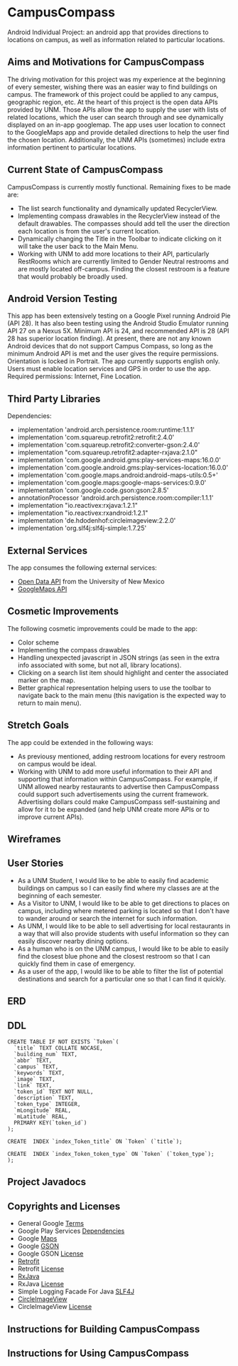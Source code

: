 # CampusCompass
Android Individual Project: an android app that provides directions to locations on campus, as well as information related to particular locations.


## Aims and Motivations for CampusCompass
The driving motivation for this project was my experience at the beginning of every semester, wishing there was an easier way to find buildings on campus. The framework of this project could be applied to any campus, geographic region, etc. At the heart of this project is the open data APIs provided by UNM.  Those APIs allow the app to supply the user with lists of related locations, which the user can search through and see dynamically displayed on an in-app googlemap.  The app uses user location to connect to the GoogleMaps app and provide detailed directions to help the user find the chosen location.  Additionally, the UNM APIs (sometimes) include extra information pertinent to particular locations.


## Current State of CampusCompass
CampusCompass is currently mostly functional.  Remaining fixes to be made are:
- The list search functionality and dynamically updated RecyclerView.
- Implementing compass drawables in the RecyclerView instead of the default drawables. The compasses should add tell the user the direction each location is from the user's current location.
- Dynamically changing the Title in the Toolbar to indicate clicking on it will take the user back to the Main Menu.
- Working with UNM to add more locations to their API, particularly RestRooms which are currently limited to Gender Neutral restrooms and are mostly located off-campus.  Finding the closest restroom is a feature that would probably be broadly used.


## Android Version Testing
This app has been extensively testing on a Google Pixel running Android Pie (API 28).  It has also been testing using the Android Studio Emulator running API 27 on a Nexus 5X.  Minimum API is 24, and recommended API is 28 (API 28 has superior location finding).  At present, there are not any known Android devices that do not support Campus Compass, so long as the minimum Android API is met and the user gives the require permissions. Orientation is locked in Portrait.  The app currently supports english only.  Users must enable location services and GPS in order to use the app.  Required permissions:  Internet, Fine Location.


## Third Party Libraries
Dependencies:
- implementation 'android.arch.persistence.room:runtime:1.1.1'
- implementation 'com.squareup.retrofit2:retrofit:2.4.0'
- implementation 'com.squareup.retrofit2:converter-gson:2.4.0'
- implementation "com.squareup.retrofit2:adapter-rxjava:2.1.0"
- implementation 'com.google.android.gms:play-services-maps:16.0.0'
- implementation 'com.google.android.gms:play-services-location:16.0.0'
- implementation 'com.google.maps.android:android-maps-utils:0.5+'
- implementation 'com.google.maps:google-maps-services:0.9.0'
- implementation 'com.google.code.gson:gson:2.8.5'
- annotationProcessor 'android.arch.persistence.room:compiler:1.1.1'
- implementation "io.reactivex:rxjava:1.2.1"
- implementation "io.reactivex:rxandroid:1.2.1"
- implementation 'de.hdodenhof:circleimageview:2.2.0'
- implementation 'org.slf4j:slf4j-simple:1.7.25'


## External Services
The app consumes the following external services:
- [Open Data API](http://datastore.unm.edu/locations/) from the University of New Mexico  
- [GoogleMaps API](https://developers.google.com/maps/documentation/)


## Cosmetic Improvements
The following cosmetic improvements could be made to the app:
- Color scheme
- Implementing the compass drawables
- Handling unexpected javascript in JSON strings (as seen in the extra info associated with some, but not all, library locations).
- Clicking on a search list item should highlight and center the associated marker on the map.
- Better graphical representation helping users to use the toolbar to navigate back to the main menu (this navigation is the expected way to return to main menu).


## Stretch Goals
The app could be extended in the following ways:
- As previousy mentioned, adding restroom locations for every restroom on campus would be ideal.
- Working with UNM to add more useful information to their API and supporting that information within CampusCompass. For example, if UNM allowed nearby restaurants to advertise then CampusCompass could support such advertisements using the current framework. Advertising dollars could make CampusCompass self-sustaining and allow for it to be expanded (and help UNM create more APIs or to improve current APIs).


## Wireframes


## User Stories
- As a UNM Student, I would like to be able to easily find academic buildings on campus so I can easily find where my classes are at the beginning of each semester.
- As a Visitor to UNM, I would like to be able to get directions to places on campus, including where metered parking is located so that I don't have to wander around or search the internet for such information.
- As UNM, I would like to be able to sell advertising for local restaurants in a way that will also provide students with useful information so they can easily discover nearby dining options.
- As a human who is on the UNM campus, I would like to be able to easily find the closest blue phone and the closest restroom so that I can quickly find them in case of emergency.
- As a user of the app, I would like to be able to filter the list of potential destinations and search for a particular one so that I can find it quickly.


## ERD


## DDL
```
CREATE TABLE IF NOT EXISTS `Token`(
  `title` TEXT COLLATE NOCASE,
  `building_num` TEXT,
  `abbr` TEXT,
  `campus` TEXT,
  `keywords` TEXT,
  `image` TEXT,
  `link` TEXT,
  `token_id` TEXT NOT NULL,
  `description` TEXT,
  `token_type` INTEGER,
  `mLongitude` REAL,
  `mLatitude` REAL,
  PRIMARY KEY(`token_id`)
);

CREATE  INDEX `index_Token_title` ON `Token` (`title`);

CREATE  INDEX `index_Token_token_type` ON `Token` (`token_type`);
);
```

## Project Javadocs


## Copyrights and Licenses
- General Google [Terms](https://developers.google.com/terms/site-policies)
- Google Play Services [Dependencies](https://developers.google.com/android/guides/setup)
- Google [Maps](https://developers.google.com/maps/documentation/android-sdk/intro)
- Google [GSON](https://github.com/google/gson)
- Google GSON [License](https://github.com/google/gson/blob/master/LICENSE)
- [Retrofit](https://square.github.io/retrofit/)
- Retrofit [License](http://www.apache.org/licenses/LICENSE-2.0)
- [RxJava](https://github.com/ReactiveX/RxJava)
- RxJava [License](https://github.com/ReactiveX/RxJava/blob/2.x/LICENSE)
- Simple Logging Facade For Java [SLF4J](https://www.slf4j.org/license.html)
- [CircleImageView](https://github.com/hdodenhof/CircleImageView)
- CircleImageView [License](https://github.com/hdodenhof/CircleImageView/blob/master/LICENSE.txt)


## Instructions for Building CampusCompass


## Instructions for Using CampusCompass
